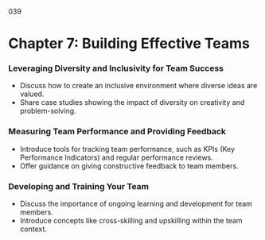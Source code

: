 039

# **Chapter 7: Building Effective Teams**


### ****Leveraging Diversity and Inclusivity for Team Success****

- Discuss how to create an inclusive environment where
  diverse ideas are valued.
- Share case studies showing the impact of diversity on
  creativity and problem-solving.

### ****Measuring Team Performance and Providing Feedback****

- Introduce tools for tracking team performance, such as
  KPIs (Key Performance Indicators) and regular performance reviews.
- Offer guidance on giving constructive feedback to team
  members.

### ****Developing and Training Your Team****

- Discuss the importance of ongoing learning and development
  for team members.
- Introduce concepts like cross-skilling and upskilling
  within the team context.
